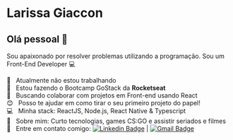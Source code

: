 # Larissa Giaccon

## Olá pessoal 👋
Sou apaixonado por resolver problemas utilizando a programação.
Sou um Front-End Developer :computer:

  :office:  &nbsp; Atualmente não estou trabalhando
  <br/>:rocket:  &nbsp; Estou fazendo o Bootcamp GoStack da **Rocketseat**
  <br/>:purple_heart: &nbsp; Buscando colaborar com projetos em Front-end usando React
  <br/>:blush: &nbsp; Posso te ajudar em como tirar o seu primeiro projeto do papel!
  <br/>:computer: &nbsp; Minha stack: ReactJS, Node.js, React Native & Typescript
  <br/> 💬  &nbsp; Sobre mim: Curto tecnologias, games CS:GO e assistir seriados e filmes
  :email: &nbsp; Entre em contato comigo: [![Linkedin Badge](https://img.shields.io/badge/-LarissaGiaccon-blue?style=flat-square&logo=Linkedin&logoColor=white&link=https://www.linkedin.com/in/tgmarinho/)](https://www.linkedin.com/in/larissagiaccon) 
| 
[![Gmail Badge](https://img.shields.io/badge/-larissa_souz@hotmail.com-c14438?style=flat-square&logo=Hotmail&logoColor=white&link=mailto:larissa_souz@hotmail.com)](mailto:larissa_souz@hotmail.com)
